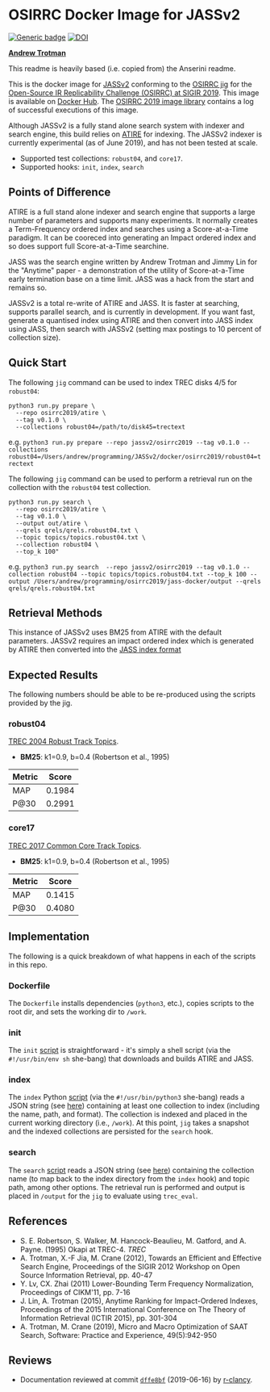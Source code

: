 <!--
./init.sh
docker build . -t jassv2/osirrc2019
python3 run.py prepare --repo jassv2/osirrc2019 --collections robust04=/Users/andrew/programming/JASSv2/docker/osirrc2019/robust04=trectext
python3 run.py search  --repo jassv2/osirrc2019 --collection robust04 --topic topics.robust04.301-450.601-700.txt --top_k 100 --output /Users/andrew/programming/osirrc2019/jass-docker/output --qrels qrels/qrels.robust2004.txt
-->
# OSIRRC Docker Image for JASSv2
[![Generic badge](https://img.shields.io/badge/DockerHub-go%21-yellow.svg)](https://hub.docker.com/r/osirrc2019/jassv2)
[![DOI](https://zenodo.org/badge/DOI/10.5281/zenodo.3247175.svg)](https://doi.org/10.5281/zenodo.3247175)

[**Andrew Trotman**](https://github.com/andrewtrotman)

This readme is heavily based (i.e. copied from) the Anserini readme.

This is the docker image for [JASSv2](https://github.com/andrewtrotman/JASSv2) conforming to the [OSIRRC jig](https://github.com/osirrc/jig/) for the [Open-Source IR Replicability Challenge (OSIRRC) at SIGIR 2019](https://osirrc.github.io/osirrc2019/).
This image is available on [Docker Hub](https://hub.docker.com/r/osirrc2019/jassv2).
The [OSIRRC 2019 image library](https://github.com/osirrc/osirrc2019-library) contains a log of successful executions of this image.

Although JASSv2 is a fully stand alone search system with indexer and search engine, this build relies on [ATIRE](http://atire.org) for indexing.  The JASSv2 indexer is currently experimental (as of June 2019), and has not been tested at scale.

+ Supported test collections: `robust04`, and `core17`.
+ Supported hooks: `init`, `index`, `search`

## Points of Difference
ATIRE is a full stand alone indexer and search engine that supports a large number of parameters and supports many experiments. It normally creates a Term-Frequency ordered index and searches using a Score-at-a-Time paradigm.  It can be cooreced into generating an Impact ordered index and so does support full Score-at-a-Time searchine.

JASS was the search engine written by Andrew Trotman and Jimmy Lin for the "Anytime" paper - a demonstration of the utility of Score-at-a-Time early termination base on a time limit.  JASS was a hack from the start and remains so.

JASSv2 is a total re-write of ATIRE and JASS.  It is faster at searching, supports parallel search, and is currently in development.  If you want fast, generate a quantised index using ATIRE and then convert into JASS index using JASS, then search with JASSv2 (setting max postings to 10 percent of collection size).

## Quick Start

The following `jig` command can be used to index TREC disks 4/5 for `robust04`:

```
python3 run.py prepare \
  --repo osirrc2019/atire \
  --tag v0.1.0 \
  --collections robust04=/path/to/disk45=trectext
```
e.g. ```python3 run.py prepare --repo jassv2/osirrc2019 --tag v0.1.0 --collections robust04=/Users/andrew/programming/JASSv2/docker/osirrc2019/robust04=trectext```

The following `jig` command can be used to perform a retrieval run on the collection with the `robust04` test collection.

```
python3 run.py search \
  --repo osirrc2019/atire \
  --tag v0.1.0 \
  --output out/atire \
  --qrels qrels/qrels.robust04.txt \
  --topic topics/topics.robust04.txt \
  --collection robust04 \ 
  --top_k 100"
```

e.g. ```python3 run.py search  --repo jassv2/osirrc2019 --tag v0.1.0 --collection robust04 --topic topics/topics.robust04.txt --top_k 100 --output /Users/andrew/programming/osirrc2019/jass-docker/output --qrels qrels/qrels.robust04.txt```

## Retrieval Methods
This instance of JASSv2 uses BM25 from ATIRE with the default parameters.  JASSv2 requires an impact ordered index which is generated by ATIRE then converted into the [JASS index format](https://github.com/andrewtrotman/JASSv2/wiki/JASSv1)

## Expected Results

The following numbers should be able to be re-produced using the scripts provided by the jig.

### robust04
[TREC 2004 Robust Track Topics](http://trec.nist.gov/data/robust/04.testset.gz).
+ **BM25**: k1=0.9, b=0.4 (Robertson et al., 1995) 

|Metric | Score |
|----|----|
| MAP |  0.1984 |
| P@30 | 0.2991 |

### core17
[TREC 2017 Common Core Track Topics](https://trec.nist.gov/data/core/core_nist.txt).
+ **BM25**: k1=0.9, b=0.4 (Robertson et al., 1995) 

|Metric | Score |
|----|----|
| MAP | 0.1415 |
| P@30 | 0.4080 |


## Implementation

The following is a quick breakdown of what happens in each of the scripts in this repo.

### Dockerfile

The `Dockerfile` installs dependencies (`python3`, etc.), copies scripts to the root dir, and sets the working dir to `/work`.

### init

The `init` [script](init) is straightforward - it's simply a shell script (via the `#!/usr/bin/env sh` she-bang) that downloads and builds ATIRE and JASS.

### index

The `index` Python [script](index) (via the `#!/usr/bin/python3` she-bang) reads a JSON string (see [here](https://github.com/osirrc/jig#index)) containing at least one collection to index (including the name, path, and format).
The collection is indexed and placed in the current working directory (i.e., `/work`).
At this point, `jig` takes a snapshot and the indexed collections are persisted for the `search` hook.

### search

The `search` [script](search) reads a JSON string (see [here](https://github.com/osirrc/jig#search)) containing the collection name (to map back to the index directory from the `index` hook) and topic path, among other options.
The retrieval run is performed and output is placed in `/output` for the `jig` to evaluate using `trec_eval`.

## References

+ S. E. Robertson, S. Walker, M. Hancock-Beaulieu, M. Gatford, and A. Payne. (1995) Okapi at TREC-4. _TREC_
+ A. Trotman, X.-F Jia, M. Crane (2012), Towards an Efficient and Effective Search Engine, Proceedings of the SIGIR 2012 Workshop on Open Source Information Retrieval, pp. 40-47
+ Y. Lv, CX. Zhai (2011) Lower-Bounding Term Frequency Normalization, Proceedings of CIKM'11, pp. 7-16
+ J. Lin, A. Trotman (2015), Anytime Ranking for Impact-Ordered Indexes, Proceedings of the 2015 International Conference on The Theory of Information Retrieval (ICTIR 2015), pp. 301-304
+ A. Trotman, M. Crane (2019), Micro and Macro Optimization of SAAT Search, Software: Practice and Experience, 49(5):942-950

## Reviews

+ Documentation reviewed at commit [`dffe8bf`](https://github.com/osirrc/jassv2-docker/commit/eee0bd687cb36a2c92be55583ea3f2410dffe8bf) (2019-06-16) by [r-clancy](https://github.com/r-clancy/).
